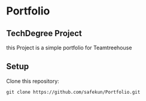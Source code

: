 # Portfolio

## TechDegree Project


this Project is a simple portfolio for Teamtreehouse

## Setup
Clone this repository:
```
git clone https://github.com/safekun/Portfolio.git